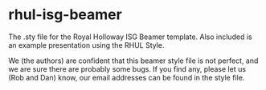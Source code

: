 # rhul-isg-beamer
The .sty file for the Royal Holloway ISG Beamer template.  Also included is an example presentation using the RHUL Style.

We (the authors) are confident that this beamer style file is not perfect, and we are sure there are probably some bugs.  If you find any, please let us (Rob and Dan) know, our email addresses can be found in the style file.

